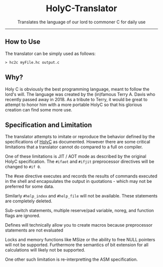 <h1 align="center">HolyC-Translator</h1>
<p align="center">Translates the language of our lord to commoner C for daily use</p>

---

## How to Use

The translator can be simply used as follows:
```
> hc2c myFile.hc output.c
```

## Why?

Holy C is obviously the best programming language, meant to follow the lord's will. The language was created by the (in)famous Terry A. Davis who recently passed away in 2018. As a tribute to Terry, it would be great to attempt to honor him with a more portable HolyC so that his glorious creation can find some more use.

## Specification and Limitation

The translator attempts to imitate or reproduce the behavior defined by the specifications of [HolyC](https://web.archive.org/web/20170325000321/http://www.templeos.org/Wb/Doc/HolyC.html) as documented. However there are some critical limitations that a translator cannot do compared to a full on compiler. 

One of these limitations is JIT / AOT mode as described by the original HolyC specification. The `#ifaot` and `#ifjit` preprocessor directives will be changed to `#if 0`. 

The #exe directive executes and records the results of commands executed in the shell and encapsulates the output in quotations - which may not be preferred for some data.

Similarly `#help_index` and `#help_file` will not be available. These statements are completely deleted.

Sub-switch statements, multiple reserve/pad variable, noreg, and function flags are ignored.

Defines will technically allow you to create macros because preprocessor statements are not evaluated

Locks and memory functions like MSize or the ability to free NULL pointers will not be supported. Furthermore the semantics of bit extension for all calculations will likely not be supported.

One other such limitation is re-interpretting the ASM specification.
